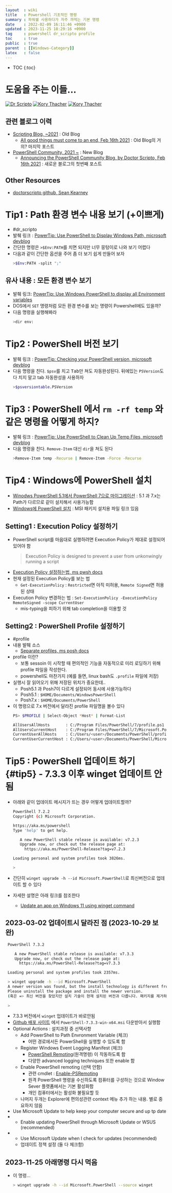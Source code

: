 ```yaml
---
layout  : wiki
title   : Powershell 기초적인 명령 
summary : 파워쉘 사용하다가 자주 까먹는 기본 명령 
date    : 2022-02-09 16:11:46 +0900
updated : 2023-11-25 18:29:16 +0900
tag     : powershell dr_scripto profile 
toc     : true
public  : true
parent  : [[Windows-Category]] 
latex   : false
---
```

* TOC
{:toc}

# 도움을 주는 이들...

[![Dr Scripto](https://devblogs.microsoft.com/scripting/wp-content/uploads/sites/29/2018/09/dr_scripto-102x150.gif)](https://devblogs.microsoft.com/search?query=Dr+Scripto&blog=%2Fscripting%2F)
[![Kory Thacher](https://secure.gravatar.com/avatar/ca7ac7ab5a0d4579bea2a0904165c1cc?s=58&d=wp_user_avatar&r=g)](https://devblogs.microsoft.com/search?query=Kory+Thacher)
[![Kory Thacher](https://secure.gravatar.com/avatar/0ac76ca825380de54163d628b1c9b1f3?s=58&d=mm&r=g)](https://devblogs.microsoft.com/powershell-community/author/tflpsp-co-uk/)

## 관련 블로그 이력 

* [Scripting Blog, ~2021](https://devblogs.microsoft.com/scripting/) : Old Blog
  * [All good things must come to an end, Feb 16th 2021](https://devblogs.microsoft.com/scripting/all-good-things-must-come-to-an-end/) : Old Blog의 거의? 마지막 포스트 
* [PowerShell Community, 2021 ~](https://devblogs.microsoft.com/powershell-community/) : New Blog
  * [Announcing the PowerShell Community Blog, by Doctor Scripto, Feb 16th 2021](https://devblogs.microsoft.com/powershell-community/announcing-the-powershell-community-blog/) : 새로운 블로그의 첫번째 포스트

## Other Resources

* [doctorscripto github, Sean Kearney](https://github.com/doctorscripto)

# Tip1 : Path 환경 변수 내용 보기 (+이쁘게) 

* #dr_scripto
* 발췌 링크 : [PowerTip: Use PowerShell to Display Windows Path, microsoft devblog](https://devblogs.microsoft.com/scripting/powertip-use-powershell-to-display-windows-path/)
* 간단한 명령은 `>$Env:PATH`를 치면 되지만 너무 뭉텅이로 나와 보기 어렵다
* 다음과 같이 간단한 옵션을 주어 좀 더 보기 쉽게 만들어 보자
  ```sh
  >$Env:PATH -split ";"
  ```

## 유사 내용 :  모든 환경 변수 보기

* 발췌 링크: [PowerTip: Use Windows PowerShell to display all Environment variables](https://devblogs.microsoft.com/scripting/powertip-use-windows-powershell-to-display-all-environment-variables/)
* DOS에서 `SET` 명령처럼 모든 환경 변수를 보는 명령이 Powershell에도 있을까?
* 다음 명령을 실행해봐라
  ```sh
  >dir env:
  ```
  
# Tip2 : PowerShell 버전 보기

* 발췌 링크 : [PowerTip: Checking your PowerShell version, microsoft devblog](https://devblogs.microsoft.com/scripting/powershell-powertip-checking-your-powershell-version/)
* 다음 명령을 친다. `$psv`를 치고 <kbd>Tab</kbd>만 쳐도 자동완성된다. 뒤에있는 `PSVersion`도 다 치지 말고 tab 자동완성을 사용하자
  ```sh
  >$psversiontable.PSVersion
  ```
  
# Tip3 : PowerShell 에서 `rm -rf temp` 와 같은 명령을 어떻게 하지? 

* 발췌 링크 : [PowerTip: Use PowerShell to Clean Up Temp Files, microsoft devblog](https://devblogs.microsoft.com/scripting/powertip-use-powershell-to-clean-up-temp-files/)
* 다음 명령을 친다. `Remove-Item` 대신 `dir`을 쳐도 된다
  ```sh
  >Remove-Item temp -Recurse | Remove-Item -Force -Recurse
  ```
  
# Tip4 : Windows에 PowerShell 설치

* [Winodws PowerShell 5.1에서 PowerShell 7으로 마이그레이션](https://docs.microsoft.com/ko-kr/powershell/scripting/whats-new/migrating-from-windows-powershell-51-to-powershell-7?view=powershell-7.2) : 5.1 과 7.x는 Path가 다르므로 같이 설치해서 사용가능함
* [Windows에 PowerShell 설치](https://docs.microsoft.com/ko-kr/powershell/scripting/install/installing-powershell-on-windows?view=powershell-7.2#msi) : MSI 패키지 설치용 파일 링크 있음

## Setting1 : Execution Policy 설정하기

* PowerShell script를 마음대로 실행하려면 Execution Policy가 제대로 설정되어 있어야 함
  > Execution Policy is designed to prevent a user from unkonwingly running a script 
* [Execution Policy 설정하는법, ms pwsh docs](https://docs.microsoft.com/en-us/powershell/scripting/learn/ps101/01-getting-started?view=powershell-7.2#execution-policy)
* 현재 설정된 Execution Policy를 보는 법
  * `Get-ExecutionPolicy` : `Restricted`면 아직 미허용, `Remote Signed`면 허용된 상태
* Execution Policy 변경하는 법 : `Set-ExecutionPolicy -ExecutionPolicy RemoteSigned -scope CurrentUser`
  * mis-typing을 피하기 위해 tab completion을 이용할 것 
    
## Setting2 : PowerShell Profile 설정하기

* #profile
* 내용 발췌 소스
  * [Separate profiles, ms posh docs](https://docs.microsoft.com/en-us/powershell/scripting/whats-new/migrating-from-windows-powershell-51-to-powershell-7?view=powershell-7.2#separate-profiles) 
* profile 이란?
  * 보통 sessoin 이 시작할 때 편의적인 기능을 자동적으로 미리 로딩하기 위해 profile 파일을 작성한다.
  * powershell도 마찬가지 (예를 들면, linux bash도 `.profile` 파일에 저장)
* 실행시 잘 읽어오기 위해 저장된 위치가 중요한데.. 
  * Posh5.1 과 Posh7이 다르게 설정되어 동시에 사용가능하다
  * Posh5.1 : `$HOME/Documents/WindowsPowerShell`
  * Posh7.x : `$HOME/Documents/PowerShell`
* 이 명령으로 7.x 버전에서 달라진 profile 파일명을 볼수 있다
  ```sh
  PS> $PROFILE | Select-Object *Host* | Format-List

  AllUsersAllHosts       : C:/Program Files/PowerShell/7/profile.ps1
  AllUsersCurrentHost    : C:/Program Files/PowerShell/7/Microsoft.PowerShell_profile.ps1
  CurrentUserAllHosts    : C:/Users/<user>/Documents/PowerShell/profile.ps1
  CurrentUserCurrentHost : C:/Users/<user>/Documents/PowerShell/Microsoft.PowerShell_profile.ps1
  ```

# Tip5 : PowerShell 업데이트 하기 {#tip5} - 7.3.3 이후 winget 업데이트 안됨

* 아래와 같이 업데이트 메시지가 뜨는 경우 어떻게 업데이트할까?

  ```sh
  PowerShell 7.2.2
  Copyright (c) Microsoft Corporation.

  https://aka.ms/powershell
  Type 'help' to get help.

     A new PowerShell stable release is available: v7.2.3
     Upgrade now, or check out the release page at:
       https://aka.ms/PowerShell-Release?tag=v7.2.3

  Loading personal and system profiles took 3826ms.

  >
  ```
  
* 간단히 `winget upgrade -h --id Microsoft.PowerShell`로 최신버전으로 업데이트 할 수 있다
* 자세한 설명은 아래 링크를 참조한다
  * [Update an app on Windows 11 using winget command](https://pureinfotech.com/update-apps-winget-windows-11/)

## 2023-03-02 업데이트시 달라진 점 (2023-10-29 보완)

 ```sh
  PowerShell 7.3.2

     A new PowerShell stable release is available: v7.3.3
     Upgrade now, or check out the release page at:
       https://aka.ms/PowerShell-Release?tag=v7.3.3

  Loading personal and system profiles took 2357ms.

  > winget upgrade -h --id Microsoft.PowerShell
  A newer version was found, but the install technology is different from the current version installed. 
  Please uninstall the package and install the newer version.
  (혹은 => 최신 버전을 찾았지만 설치 기술이 현재 설치된 버전과 다릅니다. 패키지를 제거하고 최신 버전을 설치하세요.)
  
  >
 ```
- 7.3.3 버전에서 `winget` 업데이트가 바로안됨
- [Github 배포 사이트](https://github.com/PowerShell/PowerShell/releases/tag/v7.3.3) 에서 `PowerShell-7.3.3-win-x64.msi` 다운받아서 실행함
- Optional Actions : 설치과정 중 선택사항
    - Add PowerShell to Path Envronment Variable (체크)
        - 어떤 경로에서든 PowerShell을 실행할 수 있도록 함 
    - Register Windows Event Logging Manifest (체크)
        - [PowerShell Remoting](https://learn.microsoft.com/en-us/powershell/scripting/learn/remoting/running-remote-commands?view=powershell-7.3)(원격명령) 이 작동하도록 함
        - 다양한 advanced logging techniques 또한 enable 함
    - Enable PowerShell remoting (선택 안함)
        - 관련 cmdlet : [Enable-PSRemoting](https://learn.microsoft.com/en-us/powershell/module/microsoft.powershell.core/enable-psremoting?view=powershell-7.3)
        - 원격 PowerShell 명령을 수신하도록 컴퓨터를 구성하는 것으로 Window Sever 플랫폼에서는 기본 활성화함
        - 개인 컴퓨터에서는 활성화 불필요할 듯
    - 나머지 두개는 Explorer에 편의성관련 context 메뉴 추가 하는 내용. 별로 중요하지 않음 
- Use Microsoft Update to help keep your computer secure and up tp date
-   - Enable updating PowerShell through Microsoft Update or WSUS (recommended)
-   - Use Microsoft Update when I check for updates (recommended)
    - 업데이트 정책 설정 (둘 다 체크함) 
      
## 2023-11-25 아래명령 다시 먹음

- 이 명령... 
    ```sh
    > winget upgrade -h --id Microsoft.PowerShell --source winget
    ```



